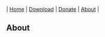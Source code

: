 | [Home](https://cutefish-ubuntu.github.io/cutefish-ubuntu/) | [Download](https://cutefish-ubuntu.github.io/cutefish-ubuntu/Download) | [Donate](https://cutefish-ubuntu.github.io/cutefish-ubuntu/Donate) | [About](https://cutefish-ubuntu.github.io/cutefish-ubuntu/About) | 

## About

